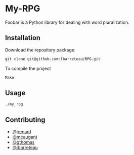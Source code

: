 # My-RPG

Foobar is a Python library for dealing with word pluralization.

## Installation

Download the repository package:

```bash
git clone git@github.com:lbarreteau/RPG.git
```

To compile the project

```bash
Make
```
## Usage

```bash
./my_rpg
```

## Contributing

- [@jrenard](https://github.com/neiluge)
- [@mcaugant](https://github.com/mcaugant)
- [@gthomas](https://github.com/jibea)
- [@lbarreteau](https://github.com/lbarreteau)
